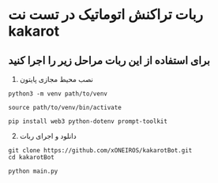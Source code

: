 # ربات تراکنش اتوماتیک در تست نت kakarot
## برای استفاده از این ربات مراحل زیر را اجرا کنید
1. نصب محیط مجازی پایتون

```
python3 -m venv path/to/venv
```
```
source path/to/venv/bin/activate
```
```
pip install web3 python-dotenv prompt-toolkit
```
2. دانلود و اجرای ربات

```
git clone https://github.com/xONEIROS/kakarotBot.git
cd kakarotBot
```
```
python main.py
```
